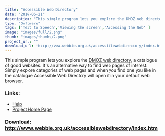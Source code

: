 ```yaml
---
title: "Accessible Web Directory"
date: "2016-06-21"
description: "This simple program lets you explore the DMOZ web directory, a catalogue of good websites.  NOTE: Accessible Web Directory is now included in the WebbIE3 installation."
type: "Software"
tags: ['Text to Speech','Viewing the screen','Accessing the Web' ]
image: "images/full/2.png"
thumb: "images/thumbs/2.png"
project_url: ""
download_url: "http://www.webbie.org.uk/accessiblewebdirectory/index.htm"
---
```

This simple program lets you explore the <a href="">DMOZ web directory</a>, a catalogue of good websites. It's an alternative way to find web pages of interest. Simply explore categories of web pages and when you find one you like in the catalogue Accessible Web Directory will open it in your default web browser.

### Links:
- <a href="http://www.oatsoft.org/Software/accessible-web-directory/help">Help</a>
- <a href="http://www.webbie.org.uk/accessiblewebdirectory/index.htm">Project Home Page</a>

### Download: http://www.webbie.org.uk/accessiblewebdirectory/index.htm 